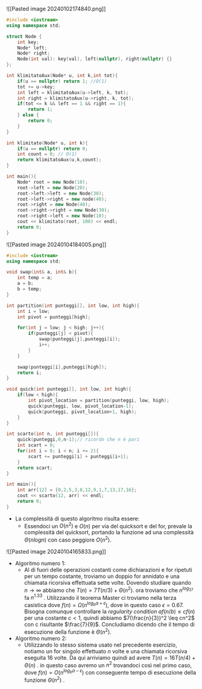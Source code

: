 ![[Pasted image 20240102174840.png]]

```cpp
#include <iostream>
using namespace std;

struct Node {
	int key;
	Node* left;
	Node* right;
	Node(int val): key(val), left(nullptr), right(nullptr) {}
};

int klimitatoAux(Node* u, int k,int tot){
	if(u == nullptr) return 1; //O(1)
	tot += u->key;
	int left = klimitatoAux(u->left, k, tot);
	int right = klimitatoAux(u->right, k, tot);
	if(tot <= k && left == 1 && right == 1){
		return 1;
	} else {
		return 0;
	}
}

int klimitato(Node* u, int k){
	if(u == nullptr) return 0;
	int count = 0; // O(1)
	return klimitatoAux(u,k,count);
}

int main(){
	Node* root = new Node(10);
	root->left = new Node(20);
	root->left->left = new Node(30);
	root->left->right = new node(40);
	root->right = new Node(40);
	root->right->right = new Node(30);
	root->right->left = new Node(10);
	cout << klimitato(root, 100) << endl;
	return 0;
}
```

![[Pasted image 20240104184005.png]]

```cpp
#include <iostream>
using namespace std;

void swap(int& a, int& b){
	int temp = a;
	a = b;
	b = temp;
}

int partition(int punteggi[], int low, int high){
	int i = low;
	int pivot = punteggi[high];

	for(int j = low; j < high; j++){
		if(punteggi[j] < pivot){
			swap(punteggi[j],punteggi[i]);
			i++;
		}
	}

	swap(punteggi[i],punteggi[high]);
	return i;
}

void quick(int punteggi[], int low, int high){
	if(low < high){
		int pivot_location = partition(punteggi, low, high);
		quick(punteggi, low, pivot_location-1);
		quick(punteggi, pivot_location+1, high);
	}
}

int scarto(int n, int punteggi[]){
	quick(punteggi,0,n-1);// ricordo che n è pari
	int scart = 0;
	for(int i = 0; i < n; i += 2){
		scart += punteggi[i] + punteggi[i+1];
	}
	return scart;
}

int main(){
	int arr[12] = {0,2,5,3,8,12,9,1,7,13,17,16};
	cout << scarto(12, arr) << endl;
	return 0;
}
```

- La complessità di questo algoritmo risulta essere:
	- Essendoci un $O(n^2)$ e $O(n)$ per via del quicksort e del for, prevale la complessità del quicksort, portando la funzione ad una complessità $\Theta(n log n)$ con caso peggiore $O(n^2)$.

![[Pasted image 20240104165833.png]]
- Algoritmo numero 1:
	- Al di fuori delle operazioni costanti come dichiarazioni e for ripetuti per un tempo costante, troviamo un doppio for annidato e una chiamata ricorsiva effettuata sette volte. Dovendo studiare quando $n \rightarrow \infty$ abbiamo che $T(n) = 7T(n/3) + \Theta(n^2)$. ora troviamo che $n^{log_37}$ fa $n^{1.33}$ . Utilizzando il teorema Master ci troviamo nella terza casistica dove $f(n)=\Omega(n^{log_ba+\epsilon})$, dove in questo caso $\epsilon = 0.67$. Bisogna comunque controllare la *regularity condition* $af(n/b) \leq cf(n)$ per una costante $c< 1$, quindi abbiamo $7(\frac{n}{3})^2 \leq cn^2$ con c risultante $\frac{7}{9}$. Concludiamo dicendo che il tempo di esecuzione della funzione è $\Theta(n^2)$.
- Algoritmo numero 2:
	- Utilizzando lo stesso sistema usato nel precedente esercizio, notiamo un for singolo effettuato $n$ volte e una chiamata ricorsiva eseguita 16 volte. Da qui arriviamo quindi ad avere $T(n)=16T(n/4)+\Theta(n)$ . in questo caso avremo un $n^2$ trovandoci così nel primo caso, dove $f(n)=O(n^{log_ba-\epsilon})$ con conseguente tempo di esecuzione della funzione $\Theta(n^2)$ .